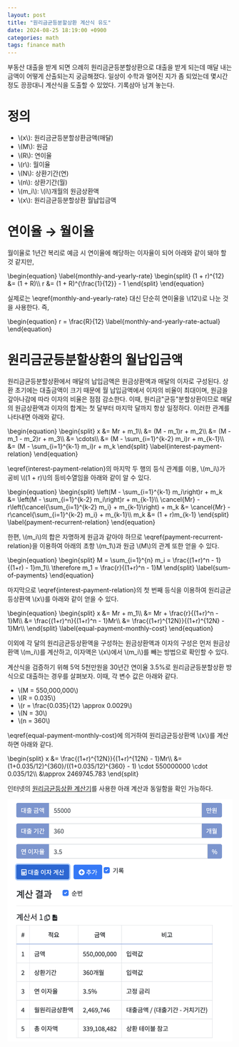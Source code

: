 ```yaml
---
layout: post
title: "원리금균등분할상환 계산식 유도"
date: 2024-08-25 18:19:00 +0900
categories: math
tags: finance math
---
```


부동산 대출을 받게 되면 으례히 원리금균등분할상환으로 대출을 받게 되는데 매달 내는 금액이 어떻게 산출되는지 궁금해졌다. 일상이 수학과 멀어진 지가 좀 되었는데 몇시간 정도 끙끙대니 계산식을 도출할 수 있었다. 기록삼아 남겨 놓는다.

# 정의
* \\(x\\): 원리금균등분할상환금액(매달)
* \\(M\\): 원금
* \\(R\\): 연이율
* \\(r\\): 월이율
* \\(N\\): 상환기간(연)
* \\(n\\): 상환기간(월)
* \\(m_i\\): \\(i\\)개월의 원금상환액
* \\(x\\): 원리금균등분할상환 월납입금액

# 연이율 &rarr; 월이율
월이율로 1년간 복리로 예금 시 연이율에 해당하는 이자율이 되어 아래와 같이 돼야 할 것 같지만,

<p>
\begin{equation}
\label{monthly-and-yearly-rate}
\begin{split}
(1 + r)^{12} &= (1 + R)\\
r &= (1 + R)^{\frac{1}{12}} - 1
\end{split}
\end{equation}
</p>

실제로는 \eqref{monthly-and-yearly-rate} 대신 단순히 연이율을 \\(12\\)로 나눈 것을 사용한다. 즉,

<p>
\begin{equation}
r = \frac{R}{12}
\label{monthly-and-yearly-rate-actual}
\end{equation}
</p>

# 원리금균등분할상환의 월납입금액
원리금균등분할상환에서 매달의 납입금액은 원금상환액과 매달의 이자로 구성된다. 상환 초기에는 대출금액이 크기 때문에 월 납입금액에서 이자의 비율이 최대이며, 원금을 갚아나감에 따라 이자의 비율은 점점 감소한다. 이때, 원리금"균등"분할상환이므로 매달의 원금상환액과 이자의 합계는 첫 달부터 마지막 달까지 항상 일정하다. 이러한 관계를 나타내면 아래와 같다.

<p>
\begin{equation}
\begin{split}
x &= Mr + m_1\\
  &= (M - m_1)r + m_2\\
  &= (M - m_1 - m_2)r + m_3\\
  &= \cdots\\
  &= (M - \sum_{i=1}^{k-2} m_i)r + m_{k-1}\\
  &= (M - \sum_{i=1}^{k-1} m_i)r + m_k
\end{split}
\label{interest-payment-relation}
\end{equation}
</p>

\eqref{interest-payment-relation}의 마지막 두 행의 등식 관계를 이용, \\(m_i\\)가 공비 \\((1 + r)\\)의 등비수열임을 아래와 같이 알 수 있다.

<p>
\begin{equation}
\begin{split}
\left(M - \sum_{i=1}^{k-1} m_i\right)r + m_k &= \left(M - \sum_{i=1}^{k-2} m_i\right)r + m_{k-1}\\
\cancel{Mr} - r\left(\cancel{\sum_{i=1}^{k-2} m_i} + m_{k-1}\right) + m_k &= \cancel{Mr} -r\cancel{\sum_{i=1}^{k-2} m_i} + m_{k-1}\\
m_k &= (1 + r)m_{k-1}
\end{split}
\label{payment-recurrent-relation}
\end{equation}
</p>

한편, \\(m_i\\)의 합은 자명하게 원금과 같아야 하므로 \eqref{payment-recurrent-relation}을 이용하여 아래의 초항 \\(m_1\\)과 원금 \\(M\\)의 관계 또한 얻을 수 있다.

<p>
\begin{equation}
\begin{split}
M = \sum_{i=1}^{n} m_i = \frac{(1+r)^n - 1}{(1+r) - 1}m_1\\
\therefore m_1 = \frac{r}{(1+r)^n - 1}M
\end{split}
\label{sum-of-payments}
\end{equation}
</p>

마지막으로 \eqref{interest-payment-relation}의 첫 번째 등식을 이용하여 원리금균등상환액 \\(x\\)를 아래와 같이 얻을 수 있다.

<p>
\begin{equation}
\begin{split}
x &= Mr + m_1\\
  &= Mr + \frac{r}{(1+r)^n - 1}M\\
  &= \frac{(1+r)^n}{(1+r)^n - 1}Mr\\
  &= \frac{(1+r)^{12N}}{(1+r)^{12N} - 1}Mr\\
\end{split}
\label{equal-payment-monthly-cost}
\end{equation}
</p>

이외에 각 달의 원리금균등상환액을 구성하는 원금상환액과 이자의 구성은 먼저 원금상환액 \\(m_i\\)를 계산하고, 이자액은 \\(x\\)에서 \\(m_i\\)를 빼는 방법으로 확인할 수 있다.

계산식을 검증하기 위해 5억 5천만원을 30년간 연이율 3.5%로 원리금균등분할상환 방식으로 대출하는 경우를 살펴보자. 이때, 각 변수 값은 아래와 같다.
* \\(M = 550,000,000\\)
* \\(R = 0.035\\)
* \\(r = \frac{0.035}{12} \approx 0.0029\\)
* \\(N = 30\\)
* \\(n = 360\\)

\eqref{equal-payment-monthly-cost}에 의거하여 원리금균등상환액 \\(x\\)를 계산하면 아래와 같다.

<p>
\begin{split}
x &= \frac{(1+r)^{12N}}{(1+r)^{12N} - 1}Mr\\
  &= (1+0.035/12)^{360}/((1+0.035/12)^{360} - 1) \cdot 550000000 \cdot 0.035/12\\
  &\approx 2469745.783
\end{split}
</p>

인터넷의 [원리금균등상환 계산기](https://xn--989a00af8jnslv3dba.com/loan)를 사용한 아래 계산과 동일함을 확인 가능하다.

![Equal Payment Calculation](/assets/images/2024-08-25-원리금균등분할상환/equal_payment_calculation.png)
